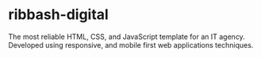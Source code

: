 # ribbash-digital
The most reliable HTML, CSS, and JavaScript template for an IT agency. Developed using responsive, and mobile first web applications techniques.
